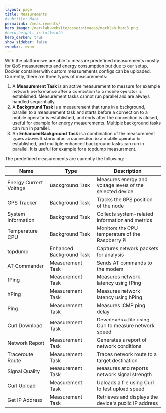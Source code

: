 ```yaml
---
layout: page
title: Measurements
#subtitle: Mark
permalink: /measurements/
hero_image: /marklab-website/assets/images/marklab_hero3.png
#hero_height: is-fullwidth
hero_darken: true
show_sidebar: false
menubar: menu
---
```


With the platform we are able to measure predefined measurements mostly for QoS measurements and energy consumption but due to our setup, Docker container with custom measurements configs can be uploaded. Currently, there are three types of measurements:
1. A **Measurement Task** is an active measurement to measure for example network performance after a connection to a mobile operator is established. Measurement tasks cannot run parallel and are always handled sequentially.
2. A **Background Task** is a measurement that runs in a background, parallel to a measurement task and starts before a connection to a mobile operator is established, and ends after the connection is closed, useful for example for energy measurements. Multiple background tasks can run in parallel.
3. An **Enhanced Background Task** is a combination of the measurement types above. It starts after a connection to a mobile operator is established, and multiple enhanced background tasks can run in parallel. It is useful for example for a tcpdump measurement.

The predefined measurements are currently the following:

<table class="table is-striped is-hoverable is-fullwidth">
  <thead>
    <tr>
      <th>Name</th>
      <th>Type</th>
      <th>Description</th>
    </tr>
  </thead>
  <tbody>
    <!--<tr>
      <td>PDP emnify Context</td>
      <td>Background Task</td>
      <td>Handles PDP context for emnify connectivity</td>
    </tr>-->
    <tr>
      <td>Energy Current Voltage</td>
      <td>Background Task</td>
      <td>Measures energy and voltage levels of the selected device</td>
    </tr>
    <tr>
      <td>GPS Tracker</td>
      <td>Background Task</td>
      <td>Tracks the GPS position of the node</td>
    </tr>
    <tr>
      <td>System Information</td>
      <td>Background Task</td>
      <td>Collects system-related information and metrics</td>
    </tr>
    <tr>
      <td>Temperature CPU</td>
      <td>Background Task</td>
      <td>Monitors the CPU temperature of the Raspberry Pi</td>
    </tr>
    <tr>
      <td>tcpdump</td>
      <td>Enhanced Background Task</td>
      <td>Captures network packets for analysis</td>
    </tr>
    <tr>
      <td>AT Commander</td>
      <td>Measurement Task</td>
      <td>Sends AT commands to the modem</td>
    </tr>
    <tr>
      <td>fPing</td>
      <td>Measurement Task</td>
      <td>Measures network latency using fPing</td>
    </tr>
    <tr>
      <td>hPing</td>
      <td>Measurement Task</td>
      <td>Measures network latency using hPing</td>
    </tr>
    <tr>
      <td>Ping</td>
      <td>Measurement Task</td>
      <td>Measures ICMP ping delay</td>
    </tr>
    <tr>
      <td>Curl Download</td>
      <td>Measurement Task</td>
      <td>Downloads a file using Curl to measure network speed</td>
    </tr>
    <tr>
      <td>Network Report</td>
      <td>Measurement Task</td>
      <td>Generates a report of network conditions</td>
    </tr>
    <tr>
      <td>Traceroute Route</td>
      <td>Measurement Task</td>
      <td>Traces network route to a target destination</td>
    </tr>
    <tr>
      <td>Signal Quality</td>
      <td>Measurement Task</td>
      <td>Measures and reports network signal strength</td>
    </tr>
    <tr>
      <td>Curl Upload</td>
      <td>Measurement Task</td>
      <td>Uploads a file using Curl to test upload speed</td>
    </tr>
    <tr>
      <td>Get IP Address</td>
      <td>Measurement Task</td>
      <td>Retrieves and displays the device's public IP address</td>
    </tr>
  </tbody>
</table>


<!--<div class="columns is-multiline">
  {% for task in site.data.measurements %}
  <div class="column is-one-third">
    <div class="card">
      <div class="card-content">
        <p class="title">{{ task.label }}</p>
        <p class="subtitle">{{ task.name }}</p>
        <span class="tag is-info">{{ task.type }}</span>
      </div>
    </div>
  </div>
  {% endfor %}
</div>-->
